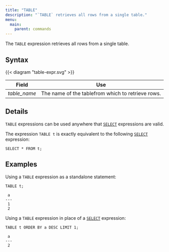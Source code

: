 ```yaml
---
title: "TABLE"
description: "`TABLE` retrieves all rows from a single table."
menu:
  main:
    parent: commands
---
```


The `TABLE` expression retrieves all rows from a single table.

## Syntax

{{< diagram "table-expr.svg" >}}

Field | Use
------|-----
_table\_name_ | The name of the tablefrom which to retrieve rows.

## Details

`TABLE` expressions can be used anywhere that [`SELECT`] expressions are valid.

The expression `TABLE t` is exactly equivalent to the following [`SELECT`]
expression:

```mzsql
SELECT * FROM t;
```

## Examples

Using a `TABLE` expression as a standalone statement:

```mzsql
TABLE t;
```
```nofmt
 a
---
 1
 2
```

Using a `TABLE` expression in place of a [`SELECT`] expression:

```mzsql
TABLE t ORDER BY a DESC LIMIT 1;
```
```nofmt
 a
---
 2
```

[`SELECT`]: ../select
